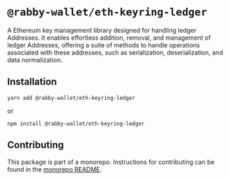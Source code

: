 # `@rabby-wallet/eth-keyring-ledger`

A Ethereum key management library designed for handling ledger Addresses. It enables effortless addition, removal, and management of ledger Addresses, offering a suite of methods to handle operations associated with these addresses, such as serialization, deserialization, and data normalization.

## Installation

`yarn add @rabby-wallet/eth-keyring-ledger`

or

`npm install @rabby-wallet/eth-keyring-ledger`

## Contributing

This package is part of a monorepo. Instructions for contributing can be found in the [monorepo README](https://github.com/RabbyHub/core#readme).
